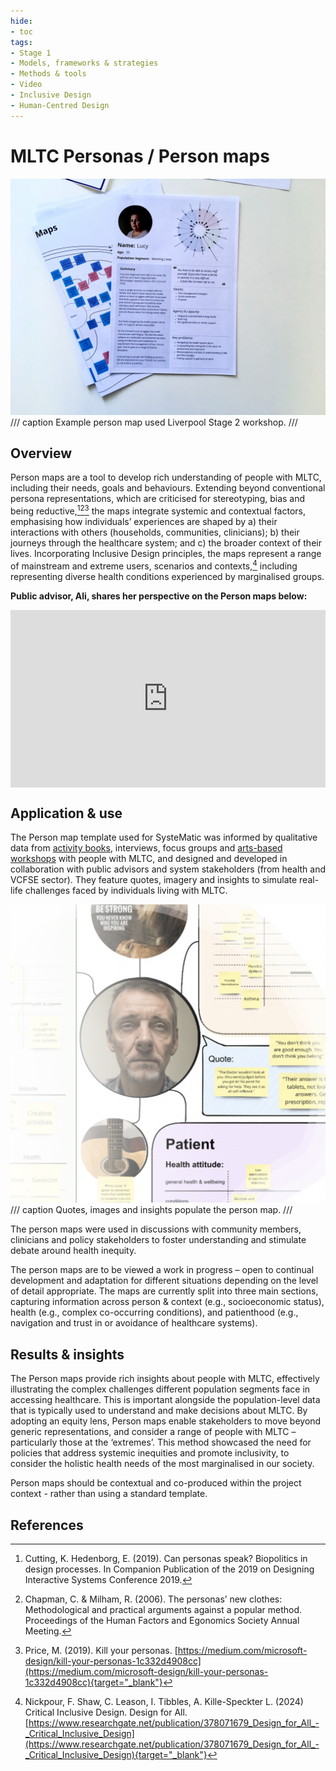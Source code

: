 ```yaml
---
hide:
- toc
tags:
- Stage 1
- Models, frameworks & strategies
- Methods & tools
- Video
- Inclusive Design
- Human-Centred Design
---
```


# MLTC Personas / Person maps

![person map](../assets/S2-person-map.jpg)
/// caption
Example person map used Liverpool Stage 2 workshop.
///

## Overview

Person maps are a tool to develop rich understanding of people with MLTC, including their needs, goals and behaviours. Extending beyond conventional persona representations, which are criticised for stereotyping, bias and being reductive,[^1][^2][^3] the maps integrate systemic and contextual factors, emphasising how individuals’ experiences are shaped by a) their interactions with others (households, communities, clinicians); b) their journeys through the healthcare system; and c) the broader context of their lives. Incorporating Inclusive Design principles, the maps represent a range of mainstream and extreme users, scenarios and contexts,[^4] including representing diverse health conditions experienced by marginalised groups.  

**Public advisor, Ali, shares her perspective on the Person maps below:**

<div>
  <div style="position:relative;padding-top:56.25%;">
    <iframe src="https://www.youtube.com/embed/XKiM1-K0pss" frameborder="0" allowfullscreen style="position:absolute;top:0;left:0;width:100%;height:100%;"></iframe>
  </div>
</div>

## Application & use

The Person map template used for SysteMatic was informed by qualitative data from [activity books](activity-book.md), interviews, focus groups and [arts-based workshops](arts-based-workshops.md) with people with MLTC, and designed and developed in collaboration with public advisors and system stakeholders (from health and VCFSE sector). They feature quotes, imagery and insights to simulate real-life challenges faced by individuals living with MLTC.  

![person map glasgow](../assets/persona.png)
/// caption
Quotes, images and insights populate the person map.
///

The person maps were used in discussions with community members, clinicians and policy stakeholders to foster understanding and stimulate debate around health inequity.  

The person maps are to be viewed a work in progress – open to continual development and adaptation for different situations depending on the level of detail appropriate. The maps are currently split into three main sections, capturing information across person & context (e.g., socioeconomic status), health (e.g., complex co-occurring conditions), and patienthood (e.g., navigation and trust in or avoidance of healthcare systems). 

## Results & insights

The Person maps provide rich insights about people with MLTC, effectively illustrating the complex challenges different population segments face in accessing healthcare. This is important alongside the population-level data that is typically used to understand and make decisions about MLTC. By adopting an equity lens, Person maps enable stakeholders to move beyond generic representations, and consider a range of people with MLTC – particularly those at the ‘extremes’. This method showcased the need for policies that address systemic inequities and promote inclusivity, to consider the holistic health needs of the most marginalised in our society.  

Person maps should be contextual and co-produced within the project context - rather than using a standard template.


## References

[^1]: 
    Cutting, K. Hedenborg, E. (2019). Can personas speak? Biopolitics in design processes. In Companion Publication of the 2019 on Designing Interactive Systems Conference 2019.
[^2]:
    Chapman, C. & Milham, R. (2006). The personas’ new clothes: Methodological and practical arguments against a popular method. Proceedings of the Human Factors and Egonomics Society Annual Meeting. 
[^3]:
    Price, M. (2019). Kill your personas. [https://medium.com/microsoft-design/kill-your-personas-1c332d4908cc](https://medium.com/microsoft-design/kill-your-personas-1c332d4908cc){target="_blank"}
[^4]:
    Nickpour, F. Shaw, C. Leason, I. Tibbles, A. Kille-Speckter L. (2024) Critical Inclusive Design. Design for All. [https://www.researchgate.net/publication/378071679_Design_for_All_-_Critical_Inclusive_Design](https://www.researchgate.net/publication/378071679_Design_for_All_-_Critical_Inclusive_Design){target="_blank"}


